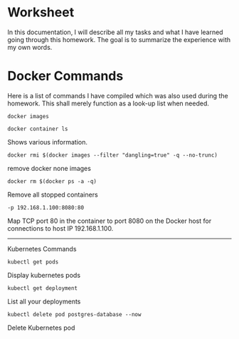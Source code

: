 # Worksheet

In this documentation, I will describe all my tasks and what I have learned going through this homework. The goal is to summarize the experience with my own words. 


# Docker Commands

Here is a list of commands I have compiled which was also used during the homework. This shall merely function as a look-up list when needed.

```console
docker images
```

```console
docker container ls
```

Shows various information.

```console
docker rmi $(docker images --filter "dangling=true" -q --no-trunc)
```

remove docker none images


```console
docker rm $(docker ps -a -q)
```

Remove all stopped containers


```console
-p 192.168.1.100:8080:80
```

Map TCP port 80 in the container to port 8080 on the Docker host for connections to host IP 192.168.1.100.

---------------------------------------------------------------------

Kubernetes Commands

```console
kubectl get pods
```

Display kubernetes pods

```console
kubectl get deployment
```

List all your deployments


```console
kubectl delete pod postgres-database --now
```

Delete Kubernetes pod

